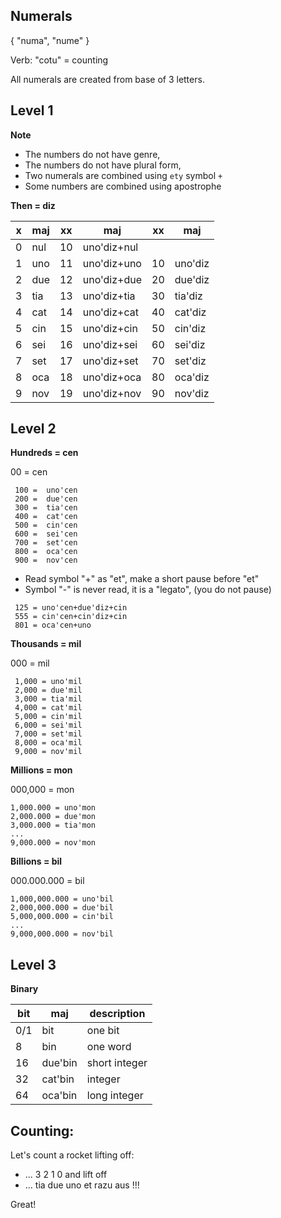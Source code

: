 ## Numerals 

{ "numa", "nume" }

Verb: "cotu" = counting

All numerals are created from base of 3 letters.

## Level 1

**Note** 

* The numbers do not have genre,
* The numbers do not have plural form,
* Two numerals are combined using `ety` symbol `+`
* Some numbers are combined using apostrophe 

**Then = diz** 

x | maj  | xx | maj            | xx | maj      |
--|------|----|----------------|----|----------|
0 | nul  | 10 | uno'diz+nul    |    |          |
1 | uno  | 11 | uno'diz+uno    | 10 | uno'diz  |
2 | due  | 12 | uno'diz+due    | 20 | due'diz  |
3 | tia  | 13 | uno'diz+tia    | 30 | tia'diz  |
4 | cat  | 14 | uno'diz+cat    | 40 | cat'diz  |
5 | cin  | 15 | uno'diz+cin    | 50 | cin'diz  |
6 | sei  | 16 | uno'diz+sei    | 60 | sei'diz  |
7 | set  | 17 | uno'diz+set    | 70 | set'diz  |
8 | oca  | 18 | uno'diz+oca    | 80 | oca'diz  |
9 | nov  | 19 | uno'diz+nov    | 90 | nov'diz  | 
           
           
## Level 2

**Hundreds = cen**

00 =  cen

```
 100 =  uno'cen
 200 =  due'cen
 300 =  tia'cen
 400 =  cat'cen
 500 =  cin'cen
 600 =  sei'cen
 700 =  set'cen
 800 =  oca'cen
 900 =  nov'cen
```

* Read symbol "+" as "et", make a short pause before "et"
* Symbol "-" is never read, it is a "legato", (you do not pause)

```
 125 = uno'cen+due'diz+cin
 555 = cin'cen+cin'diz+cin
 801 = oca'cen+uno
```

**Thousands = mil**

000 = mil

``` 
 1,000 = uno'mil
 2,000 = due'mil
 3,000 = tia'mil
 4,000 = cat'mil
 5,000 = cin'mil
 6,000 = sei'mil
 7,000 = set'mil
 8,000 = oca'mil
 9,000 = nov'mil
```

**Millions  = mon**

000,000  = mon

```
1,000.000 = uno'mon
2,000.000 = due'mon
3,000.000 = tia'mon
...
9,000.000 = nov'mon
```

**Billions = bil**

000.000.000   = bil

```
1,000,000.000 = uno'bil
2,000,000.000 = due'bil
5,000,000.000 = cin'bil
...
9,000,000.000 = nov'bil
```

## Level 3

**Binary**

bit | maj      | description
----|----------|----------------------
0/1 | bit      | one bit
8   | bin      | one word
16  | due'bin  | short integer
32  | cat'bin  | integer
64  | oca'bin  | long integer

## Counting:

Let's count a rocket lifting off:

* ... 3 2 1 0 and lift off
* ... tia due uno et razu aus !!! 

Great!
